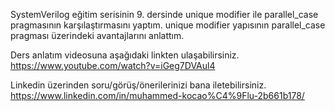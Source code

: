 SystemVerilog eğitim serisinin 9. dersinde unique modifier ile parallel_case pragmasının karşılaştırmasını yaptım. unique modifier yapısının parallel_case pragması üzerindeki avantajlarını anlattım.  <br/>

Ders anlatım videosuna aşağıdaki linkten ulaşabilirsiniz. <br/>
https://www.youtube.com/watch?v=iGeg7DVAul4 <br/>

Linkedin üzerinden soru/görüş/önerilerinizi bana iletebilirsiniz. <br/>
https://www.linkedin.com/in/muhammed-kocao%C4%9Flu-2b661b178/ <br/>
